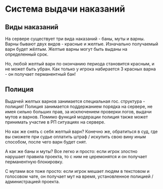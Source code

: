 # Система выдачи наказаний

## Виды наказаний

На сервере существует три вида наказаний - баны, муты и варны. Варны бывают двух видов - красные и желтые. Изначально получаемый варн будет жёлтым. Желтые варны могут быть выданы на определенный срок.

Но, любой желтый варн по окончанию периода становится красным, и не может быть убран. 
Как только у игрока набирается 3 красных варна - он получает перманентный бан!

## Полиция

Выдачей желтых варнов занимается специальная гос. структура - полиция! Полиция занимается поддержанием порядка на сервере, не имея сильно больших прав, за исключением проверки логов, выдачи мутов и варнов. Помимо функций модерации полиция также может принимать участие в РП ситуациях на сервере.

Но как же снять с себя желтый варн? Конечно же, обратиться в суд, где вы сможете при судье оплатить штраф / искупить свою вину иным способом, после чего варн будет снят. 

А как же баны и муты? Все легко и просто: если игрок злостно нарушает правила проекта, то с ним не церемонятся и он получает перманентную блокировку.

С мутами все тоже просто: если игрок мешает людям в текстовом и голосовом чате, он получает мут на время, установленное полицией / администрацией проекта.